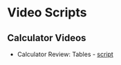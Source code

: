 # Video Scripts

## Calculator Videos

* Calculator Review: Tables - [script](./scripts/calculator_review_tables.md)
